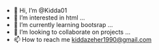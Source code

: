 - 👋 Hi, I’m @Kidda01
- 👀 I’m interested in html ...
- 🌱 I’m currently learning bootsrap ...
- 💞️ I’m looking to collaborate on projects ...
- 📫 How to reach me kiddazeher1990@gmail.com


<!---
Kidda01/Kidda01 is a ✨ special ✨ repository because its `README.md` (this file) appears on your GitHub profile.
You can click the Preview link to take a look at your changes.
--->
